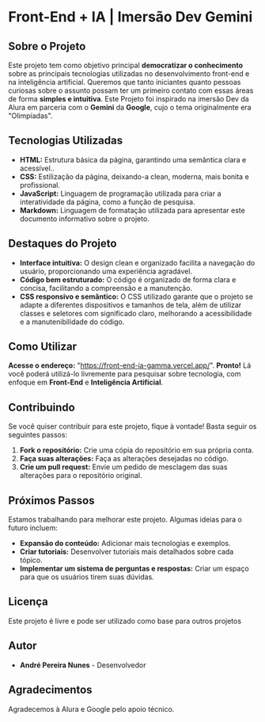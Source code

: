 # Front-End + IA | Imersão Dev Gemini

## Sobre o Projeto

Este projeto tem como objetivo principal **democratizar o conhecimento** sobre as principais tecnologias utilizadas no desenvolvimento front-end e na inteligência artificial. Queremos que tanto iniciantes quanto pessoas curiosas sobre o assunto possam ter um primeiro contato com essas áreas de forma **simples e intuitiva**. Este Projeto foi inspirado na imersão Dev da Alura em parceria com o **Gemini** da **Google**, cujo o tema originalmente era "Olimpíadas".

## Tecnologias Utilizadas

* **HTML:** Estrutura básica da página, garantindo uma semântica clara e acessível..
* **CSS:** Estilização da página, deixando-a clean, moderna, mais bonita e profissional. 
* **JavaScript:** Linguagem de programação utilizada para criar a interatividade da página, como a função de pesquisa.
* **Markdown:** Linguagem de formatação utilizada para apresentar este documento informativo sobre o projeto.

## Destaques do Projeto

* **Interface intuitiva:** O design clean e organizado facilita a navegação do usuário, proporcionando uma experiência agradável.
* **Código bem estruturado:** O código é organizado de forma clara e concisa, facilitando a compreensão e a manutenção.
* **CSS responsivo e semântico:** O CSS utilizado garante que o projeto se adapte a diferentes dispositivos e tamanhos de tela, além de utilizar classes e seletores com significado claro, melhorando a acessibilidade e a manutenibilidade do código.

## Como Utilizar

**Acesse o endereço:** "https://front-end-ia-gamma.vercel.app/". **Pronto!** Lá você poderá utilizá-lo livremente para pesquisar sobre tecnologia, com enfoque em **Front-End** e **Inteligência Artificial**. 

## Contribuindo

Se você quiser contribuir para este projeto, fique à vontade! Basta seguir os seguintes passos:

1. **Fork o repositório:** Crie uma cópia do repositório em sua própria conta.
2. **Faça suas alterações:** Faça as alterações desejadas no código.
3. **Crie um pull request:** Envie um pedido de mesclagem das suas alterações para o repositório original.

## Próximos Passos

Estamos trabalhando para melhorar este projeto. Algumas ideias para o futuro incluem:

* **Expansão do conteúdo:** Adicionar mais tecnologias e exemplos.
* **Criar tutoriais:** Desenvolver tutoriais mais detalhados sobre cada tópico.
* **Implementar um sistema de perguntas e respostas:** Criar um espaço para que os usuários tirem suas dúvidas.

## Licença

Este projeto é livre e pode ser utilizado como base para outros projetos

## Autor

* **André Pereira Nunes** - Desenvolvedor

## Agradecimentos

Agradecemos à Alura e Google pelo apoio técnico.
